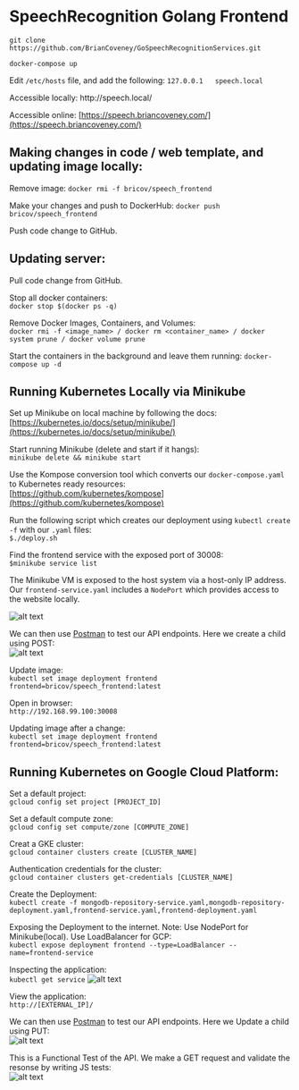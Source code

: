 # SpeechRecognition Golang Frontend

``` git clone https://github.com/BrianCoveney/GoSpeechRecognitionServices.git  ```

``` docker-compose up ```

Edit ```/etc/hosts``` file, and add the following:
``` 127.0.0.1   speech.local ```

Accessible locally:
http<nolink>://speech.local/

Accessible online:
[https://speech.briancoveney.com/](https://speech.briancoveney.com/)

## Making changes in code / web template, and updating image locally:

Remove image:
``` docker rmi -f bricov/speech_frontend ```

Make your changes and push to DockerHub:
``` docker push bricov/speech_frontend ```

Push code change to GitHub.

## Updating server:

Pull code change from GitHub.

Stop all docker containers:  
``` docker stop $(docker ps -q) ```

Remove Docker Images, Containers, and Volumes:  
``` docker rmi -f <image_name> / docker rm <container_name> / docker system prune / docker volume prune  ```

Start the containers in the background and leave them running:
``` docker-compose up -d ```

## Running Kubernetes Locally via Minikube

Set up Minikube on local machine by following the docs:  
[https://kubernetes.io/docs/setup/minikube/](https://kubernetes.io/docs/setup/minikube/)

Start running Minikube (delete and start if it hangs):  
``` minikube delete && minikube start ```

Use the Kompose conversion tool which converts our ``` docker-compose.yaml ``` to Kubernetes ready resources:  
[https://github.com/kubernetes/kompose](https://github.com/kubernetes/kompose)

Run the following script which creates our deployment using ```kubectl create -f``` with our ```.yaml``` files:  
``` $./deploy.sh ```

Find the frontend service with the exposed port of 30008:  
``` $minikube service list ```

The Minikube VM is exposed to the host system via a host-only IP address. Our ``` frontend-service.yaml ``` includes a ``` NodePort ``` which provides access to the website locally.   

![alt text](https://github.com/BrianCoveney/SpeechRecognition-Golang-Frontend/blob/master/images/terminal_1.png)

We can then use [Postman](https://www.getpostman.com/) to test our API endpoints. Here we create a child using POST:     
![alt text](https://github.com/BrianCoveney/SpeechRecognition-Golang-Frontend/blob/master/images/postman_1.png)

Update image:    
``` kubectl set image deployment frontend frontend=bricov/speech_frontend:latest ```

Open in browser:  
``` http://192.168.99.100:30008 ```

Updating image after a change:    
``` kubectl set image deployment frontend frontend=bricov/speech_frontend:latest ```

## Running Kubernetes on Google Cloud Platform:  


Set a default project:  
``` gcloud config set project [PROJECT_ID] ```

Set a default compute zone:  
``` gcloud config set compute/zone [COMPUTE_ZONE] ```

Creat a GKE cluster:  
``` gcloud container clusters create [CLUSTER_NAME] ``` 

Authentication credentials for the cluster:  
``` gcloud container clusters get-credentials [CLUSTER_NAME] ``` 

Create the Deployment:  
``` kubectl create -f mongodb-repository-service.yaml,mongodb-repository-deployment.yaml,frontend-service.yaml,frontend-deployment.yaml ```

Exposing the Deployment to the internet. Note: Use NodePort for Minikube(local). Use LoadBalancer for GCP:  
``` kubectl expose deployment frontend --type=LoadBalancer --name=frontend-service ```

Inspecting the application:    
``` kubectl get service ```
![alt text](https://github.com/BrianCoveney/SpeechRecognition-Golang-Frontend/blob/master/images/terminal_2.png)

View the application:   
``` http://[EXTERNAL_IP]/ ```

We can then use [Postman](https://www.getpostman.com/) to test our API endpoints. Here we Update a child using PUT:     
![alt text](https://github.com/BrianCoveney/SpeechRecognition-Golang-Frontend/blob/master/images/postman_2.png)

This is a Functional Test of the API. We make a GET request and validate the resonse by writing JS tests:     
![alt text](https://github.com/BrianCoveney/SpeechRecognition-Golang-Frontend/blob/master/images/postman_3.png)

